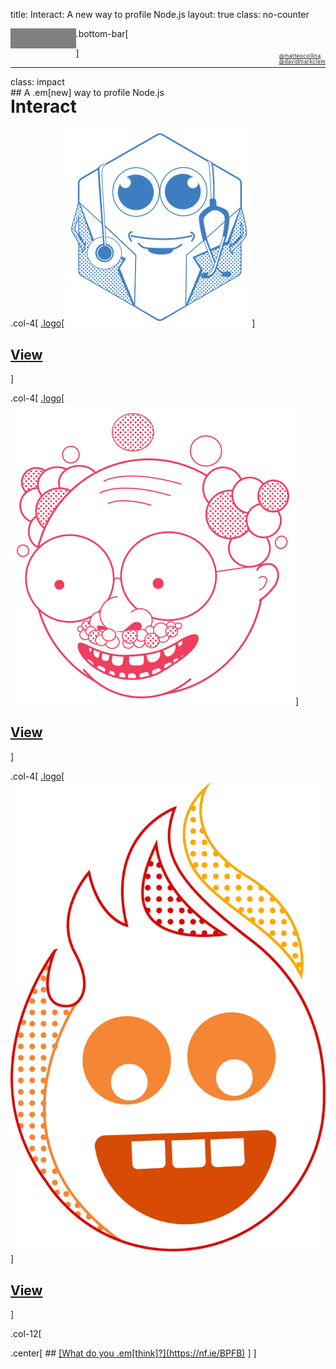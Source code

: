 title: Interact: A new way to profile Node.js
layout: true
class: no-counter
<!-- This slide will serve as the base layout for all your slides -->
.bottom-bar[
  <a style="float:left;filter:invert(.5)" href="http://nearform.com"><img src="nearform.svg" alt="nearForm" height="32"></a>
  <div style='float:right;margin-top:.6em;letter-spacing:.03em'>
    <div style='font-size:0.6em;line-height:1.2em'>
      <a href=https://twitter.com/matteocollina>
        <span class=em>@</span>matteocollina 
      </a>
    </div>
    <div style='font-size:0.6em;line-height:1.1em'>
      <a href=https://twitter.com/davidmarkclem>
        <span class=em>@</span>davidmarkclem
      </a>
    </div>
  </div>
]

---

class: impact

<base target="_blank"></base>
<p style='margin-top:-1em'></p>
## A .em[new] way to profile Node.js 
<h1 style="margin-top:-0.1em;margin-bottom: 0">Interact</h1>

.col-4[
[.logo[![](doctor.png)]](doctor-demo.html)
## [View](doctor-demo.html)
]

.col-4[
[.logo[![](bp.png)]](bubbleprof-demo.html)
## [View](bubbleprof-demo.html)
]

.col-4[
[.logo[![](flame.png)]](flame-demo.html)
## [View](flame-demo.html)
]

.col-12[
  <p style="margin-top:.5em"></p>
  .center[
  ## <u>[What do you .em[think]?](https://nf.ie/BPFB)</u>
  ]
]
